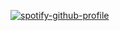 [![spotify-github-profile](https://spotify-github-profile.kittinanx.com/api/view?uid=68utpuxw29tv5qyde4vyq4m09&cover_image=true&theme=default&show_offline=true&background_color=121212&interchange=true&bar_color=53b14f&bar_color_cover=false)](https://spotify-github-profile.kittinanx.com/api/view?uid=68utpuxw29tv5qyde4vyq4m09&redirect=true)
